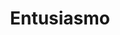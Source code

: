 ---
layout: post
title: Entusiasmo
director: Dziga Vertov
year: 1931
cover: https://images.mubicdn.net/images/film/2187/cache-9295-1612778887/image-w1280.jpg
sas: true
---